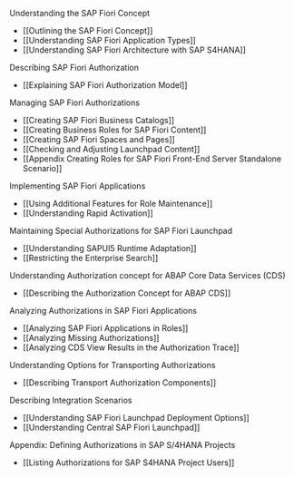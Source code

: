 Understanding the SAP Fiori Concept
- [[Outlining the SAP Fiori Concept]]
- [[Understanding SAP Fiori Application Types]]
- [[Understanding SAP Fiori Architecture with SAP S4HANA]]

Describing SAP Fiori Authorization
- [[Explaining SAP Fiori Authorization Model]]

Managing SAP Fiori Authorizations
- [[Creating SAP Fiori Business Catalogs]]
- [[Creating Business Roles for SAP Fiori Content]]
- [[Creating SAP Fiori Spaces and Pages]]
- [[Checking and Adjusting Launchpad Content]]
- [[Appendix Creating Roles for SAP Fiori Front-End Server Standalone Scenario]]

Implementing SAP Fiori Applications
- [[Using Additional Features for Role Maintenance]]
- [[Understanding Rapid Activation]]

Maintaining Special Authorizations for SAP Fiori Launchpad
- [[Understanding SAPUI5 Runtime Adaptation]]
- [[Restricting the Enterprise Search]]

Understanding Authorization concept for ABAP Core Data Services (CDS)
- [[Describing the Authorization Concept for ABAP CDS]]

Analyzing Authorizations in SAP Fiori Applications
- [[Analyzing SAP Fiori Applications in Roles]]
- [[Analyzing Missing Authorizations]]
- [[Analyzing CDS View Results in the Authorization Trace]]

Understanding Options for Transporting Authorizations
- [[Describing Transport Authorization Components]]

Describing Integration Scenarios
- [[Understanding SAP Fiori Launchpad Deployment Options]]
- [[Understanding Central SAP Fiori Launchpad]]

Appendix: Defining Authorizations in SAP S/4HANA Projects
- [[Listing Authorizations for SAP S4HANA Project Users]]













